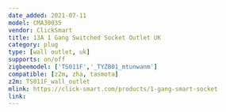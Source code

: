 ```yaml
---
date_added: 2021-07-11
model: CMA30035
vendor: ClickSmart
title: 13A 1 Gang Switched Socket Outlet UK
category: plug
type: [wall outlet, uk]
supports: on/off
zigbeemodel: ['TS011F','_TYZB01_mtunwanm']
compatible: [z2m, zha, tasmota]
z2m: TS011F_wall_outlet
mlink: https://click-smart.com/products/1-gang-smart-socket
link: 
---
```

